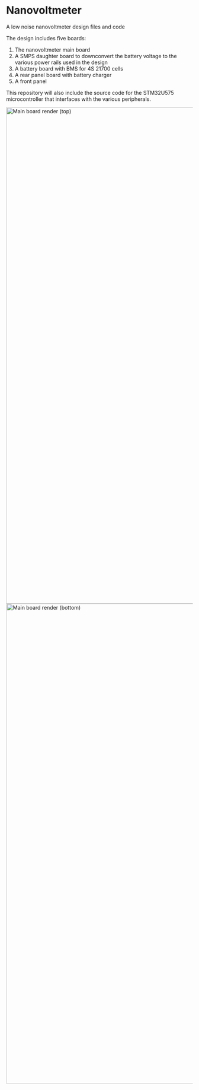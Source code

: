 # Nanovoltmeter
A low noise nanovoltmeter design files and code

The design includes five boards:
1. The nanovoltmeter main board
2. A SMPS daughter board to downconvert the battery voltage to the various power rails used in the design
3. A battery board with BMS for 4S 21700 cells
4. A rear panel board with battery charger
5. A front panel

This repository will also include the source code for the STM32U575 microcontroller that interfaces with the various peripherals.

<img width="1339" alt="Main board render (top)" src="https://github.com/curtisseizert/Nanovoltmeter/assets/22351001/bd294c93-2309-4054-af25-7efb0ccb30b2">
<img width="1295" alt="Main board render (bottom)" src="https://github.com/curtisseizert/Nanovoltmeter/assets/22351001/6c3817a4-bf96-47ec-aa63-08649612dcaf">
